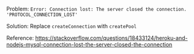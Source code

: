 Problem: `Error: Connection lost: The server closed the connection. 'PROTOCOL_CONNECTION_LOST'`

Solution: Replace `createConnection` with `createPool`

Reference: https://stackoverflow.com/questions/18433124/heroku-and-nodejs-mysql-connection-lost-the-server-closed-the-connection
